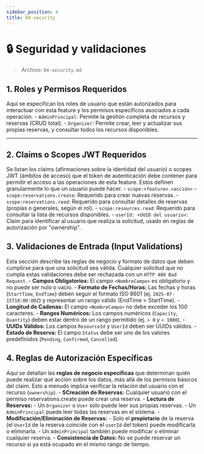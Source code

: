```yaml
---
sidebar_position: 4
title: 04-security
---
```

# 🔒 Seguridad y validaciones

> Archivo: `04-security.md`

## 1. Roles y Permisos Requeridos
Aquí se especifican los roles de usuario que están autorizados para interactuar con esta feature y los permisos específicos asociados a cada operación.
    - `AdminPrincipal`: Permite la gestión completa de recursos y reservas (CRUD total). 
    - `Organizer`: Permite crear, leer y actualizar sus propias reservas, y consultar todos los recursos disponibles.

---

## 2.  Claims o Scopes JWT Requeridos
Se listan los claims (afirmaciones sobre la identidad del usuario) o scopes JWT (ámbitos de acceso) que el token de autenticación debe contener para permitir el acceso a las operaciones de esta feature. Estos definen granularmente lo que un usuario puede hacer.
    - `scope:<feature>.<acción>`
    - `scope:reservations.create`: Requerido para crear nuevas reservas.
    - `scope:reservations.read`: Requerido para consultar detalles de reservas (propias o generales, según el rol).
    - `scope:resources.read`: Requerido para consultar la lista de recursos disponibles.
    - `userId: <UUID del usuario>`: Claim para identificar al usuario que realiza la solicitud, usado en reglas de autorización por "ownership".

## 3. Validaciones de Entrada (Input Validations)
Esta sección describe las reglas de negocio y formato de datos que deben cumplirse para que una solicitud sea válida. Cualquier solicitud que no cumpla estas validaciones debe ser rechazada con un `HTTP 400 Bad Request`.
    - **Campos Obligatorios:** El campo `<NombreCampo>` es obligatorio y no puede ser nulo o vacío.
    - **Formato de Fechas/Horas:** Las fechas y horas (`StartTime`, `EndTime`) deben seguir el formato ISO 8601 (ej. `2025-07-15T10:00:00Z`) y representar un rango válido (EndTime > StartTime).
    - **Longitud de Cadenas:** El campo `<NombreCampo>` no debe exceder los 100 caracteres.
    - **Rangos Numéricos:** Los campos numéricos (`Capacity`, `Quantity`) deben estar dentro de un rango permitido (ej. `> 0` y `< 1000`).
    - **UUIDs Válidos:** Los campos `ResourceId` y `UserId` deben ser UUIDs válidos.
    - **Estado de Reserva:** El campo `Status` debe ser uno de los valores predefinidos (`Pending`, `Confirmed`, `Cancelled`).

## 4. Reglas de Autorización Específicas

Aquí se detallan las **reglas de negocio específicas** que determinan quién puede realizar qué acción sobre los datos, más allá de los permisos básicos del claim. Esto a menudo implica verificar la relación del usuario con el recurso (`ownership`).
    - **SCreación de Reservas:** Cualquier usuario con el permiso reservations.create puede crear una reserva.
    - **Lectura de Reservas:**
        - Un `Organizer` o `User` solo puede leer sus propias reservas.
        - Un `AdminPrincipal` puede leer todas las reservas en el sistema.
    - **Modificación/Eliminación de Reservas:**
        - Solo el **propietario** de la reserva (el `UserId` de la reserva coincide con el `userId` del token) puede modificarla o eliminarla.
        - Un `AdminPrincipal` también puede modificar o eliminar cualquier reserva.
    - **Consistencia de Datos:** No se puede reservar un recurso si ya está ocupado en el mismo rango de tiempo.

